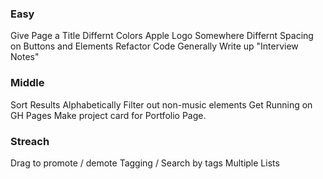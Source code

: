 

### Easy
Give Page a Title
Differnt Colors
Apple Logo Somewhere
Differnt Spacing on Buttons and Elements
Refactor Code Generally
Write up "Interview Notes"
### Middle
Sort Results Alphabetically
Filter out non-music elements
Get Running on GH Pages
Make project card for Portfolio Page.
### Streach
Drag to promote / demote
Tagging / Search by tags
Multiple Lists


